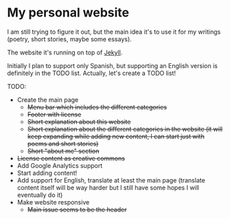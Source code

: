 # My personal website

I am still trying to figure it out, but the main idea it's to use it for my writings (poetry, short stories, maybe some essays).

The website it's running on top of [Jekyll](https://jekyllrb.com/).

Initially I plan to support only Spanish, but supporting an English version is definitely in the TODO list. Actually, let's create a TODO list!

TODO:
* Create the main page
   * ~~Menu bar which includes the different categories~~
   * ~~Footer with license~~
   * ~~Short explanation about this website~~
   * ~~Short explanation about the different categories in the website (it will keep expanding while adding new content, I can start just with poems and short stories)~~
   * ~~Short "about me" section~~
* ~~License content as creative commons~~
* Add Google Analytics support
* Start adding content!
* Add support for English, translate at least the main page (translate content itself will be way harder but I still have some hopes I will eventually do it)
* Make website responsive
   * ~~Main issue seems to be the header~~

